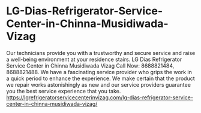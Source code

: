 # LG-Dias-Refrigerator-Service-Center-in-Chinna-Musidiwada-Vizag
Our technicians provide you with a trustworthy and secure service and raise a well-being environment at your residence stairs. LG Dias Refrigerator Service Center in Chinna Musidiwada Vizag Call Now: 8688821484, 8688821488. We have a fascinating service provider who grips the work in a quick period to enhance the experience. We make certain that the product we repair works astonishingly as new and our service providers guarantee you the best service experience that you take. https://lgrefrigeratorservicecenterinvizag.com/lg-dias-refrigerator-service-center-in-chinna-musidiwada-vizag/
